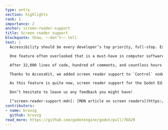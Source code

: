 ```yaml
---
type: entry
section: highlights
rank: 1
importance: 2
anchor: screen-reader-support
title: Screen reader support
blockquote: Show, ~~don’t~~ tell
text: |
  Accessibility should be every developer’s top priority, full-stop. Excluding someone from an experience for factors outside of their control is an area that video games and applications have the potential to circumvent entirely.

  One feature often overlooked that is a must-have in computer software is screen reader support. Such readers are an essential tool for people who are visually impaired, illiterate, or have a learning disability.[^screen-reader-support-mdn] It enables them to understand the context given visually. It does, however, take a solid framework to develop such accommodations. That’s because each platform has its own way to handle accessibility. This obviously makes it difficult to support every platform.

  After 32,000 lines of code, hundred of comments, and countless hours of feedback and testing, we are proud to introduce the integration of [AccessKit](https://accesskit.dev/) in the engine. It is a framework that launched 2 years ago in order to offer a way to bridge most of the platforms (macOS, Windows, and Unix/Linux using [D-Bus](https://en.wikipedia.org/wiki/D-Bus)) over a common API.

  Thanks to AccessKit, we added screen reader support to `Control` nodes. We also added screen reader bindings in order to customize the behavior of any type of `Node`.

  As this feature is quite new, screen reader support for the Godot Editor itself is not complete yet. Support is only implemented for the Project Manager, standard UI nodes, and the inspector. We commit to extend support in future versions.

  Don’t hesitate to leave us any feedback you might have!

  [^screen-reader-support-mdn]: [MDN article on screen readers](https://developer.mozilla.org/en-US/docs/Glossary/Screen_reader).
contributors:
- name: bruvzg
  github: bruvzg
read_more: https://github.com/godotengine/godot/pull/76829
---
```

